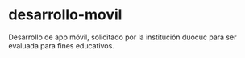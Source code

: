 # desarrollo-movil

Desarrollo de app móvil, solicitado por la institución duocuc para ser evaluada para fines educativos.

#
